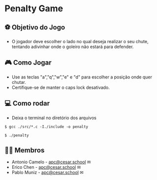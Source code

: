 # Penalty Game

## ⚽ Objetivo do Jogo
- O jogador deve escolher o lado no qual deseja realizar o seu chute, tentando adivinhar onde o goleiro não estará para defender.

## 🎮 Como Jogar
- Use as teclas "a","q","w","e" e "d" para escolher a posição onde quer chutar.
- Certifique-se de manter o caps lock desativado.

## 💻 Como rodar
- Deixa o terminal no diretório dos arquivos

```
$ gcc ./src/*.c -I./include -o penalty
```
```
$ ./penalty
```
## 👩‍💻 Membros 
- Antonio Camelo - apc@cesar.school ✉
- Erico Chen - apc@cesar.school ✉
- Pablo Muniz - apc@cesar.school ✉
